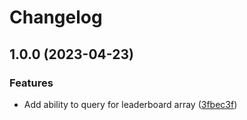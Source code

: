 # Changelog

## 1.0.0 (2023-04-23)


### Features

* Add ability to query for leaderboard array ([3fbec3f](https://github.com/Wafris/wafris-rb/commit/3fbec3f1dd53579626777ff25014a23daa4f110a))
